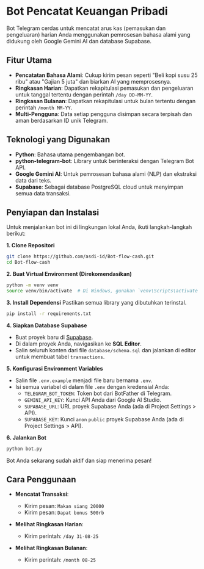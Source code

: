 # Bot Pencatat Keuangan Pribadi

Bot Telegram cerdas untuk mencatat arus kas (pemasukan dan pengeluaran) harian Anda menggunakan pemrosesan bahasa alami yang didukung oleh Google Gemini AI dan database Supabase.

## Fitur Utama

-   **Pencatatan Bahasa Alami**: Cukup kirim pesan seperti "Beli kopi susu 25 ribu" atau "Gajian 5 juta" dan biarkan AI yang memprosesnya.
-   **Ringkasan Harian**: Dapatkan rekapitulasi pemasukan dan pengeluaran untuk tanggal tertentu dengan perintah `/day DD-MM-YY`.
-   **Ringkasan Bulanan**: Dapatkan rekapitulasi untuk bulan tertentu dengan perintah `/month MM-YY`.
-   **Multi-Pengguna**: Data setiap pengguna disimpan secara terpisah dan aman berdasarkan ID unik Telegram.

## Teknologi yang Digunakan

-   **Python**: Bahasa utama pengembangan bot.
-   **python-telegram-bot**: Library untuk berinteraksi dengan Telegram Bot API.
-   **Google Gemini AI**: Untuk pemrosesan bahasa alami (NLP) dan ekstraksi data dari teks.
-   **Supabase**: Sebagai database PostgreSQL cloud untuk menyimpan semua data transaksi.

## Penyiapan dan Instalasi

Untuk menjalankan bot ini di lingkungan lokal Anda, ikuti langkah-langkah berikut:

**1. Clone Repositori**
```bash
git clone https://github.com/asdi-id/Bot-flow-cash.git
cd Bot-flow-cash
```

**2. Buat Virtual Environment (Direkomendasikan)**
```bash
python -m venv venv
source venv/bin/activate  # Di Windows, gunakan `venv\Scripts\activate`
```

**3. Install Dependensi**
Pastikan semua library yang dibutuhkan terinstal.
```bash
pip install -r requirements.txt
```

**4. Siapkan Database Supabase**
-   Buat proyek baru di [Supabase](https://supabase.com).
-   Di dalam proyek Anda, navigasikan ke **SQL Editor**.
-   Salin seluruh konten dari file `database/schema.sql` dan jalankan di editor untuk membuat tabel `transactions`.

**5. Konfigurasi Environment Variables**
-   Salin file `.env.example` menjadi file baru bernama `.env`.
-   Isi semua variabel di dalam file `.env` dengan kredensial Anda:
    -   `TELEGRAM_BOT_TOKEN`: Token bot dari BotFather di Telegram.
    -   `GEMINI_API_KEY`: Kunci API Anda dari Google AI Studio.
    -   `SUPABASE_URL`: URL proyek Supabase Anda (ada di Project Settings > API).
    -   `SUPABASE_KEY`: Kunci `anon` `public` proyek Supabase Anda (ada di Project Settings > API).

**6. Jalankan Bot**
```bash
python bot.py
```
Bot Anda sekarang sudah aktif dan siap menerima pesan!

## Cara Penggunaan

-   **Mencatat Transaksi**:
    -   Kirim pesan: `Makan siang 20000`
    -   Kirim pesan: `Dapat bonus 500rb`

-   **Melihat Ringkasan Harian**:
    -   Kirim perintah: `/day 31-08-25`

-   **Melihat Ringkasan Bulanan**:
    -   Kirim perintah: `/month 08-25`